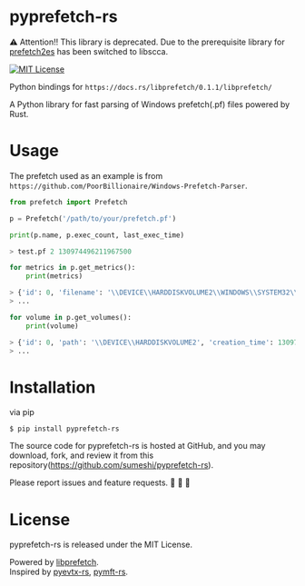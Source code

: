 # pyprefetch-rs

:warning: Attention!!
This library is deprecated.
Due to the prerequisite library for [prefetch2es](https://github.com/sumeshi/prefetch2es/) has been switched to libscca.

[![MIT License](http://img.shields.io/badge/license-MIT-blue.svg?style=flat)](LICENSE)

Python bindings for `https://docs.rs/libprefetch/0.1.1/libprefetch/`

A Python library for fast parsing of Windows prefetch(.pf) files powered by Rust.

# Usage
The prefetch used as an example is from `https://github.com/PoorBillionaire/Windows-Prefetch-Parser`.

```python
from prefetch import Prefetch

p = Prefetch('/path/to/your/prefetch.pf')

print(p.name, p.exec_count, last_exec_time)

> test.pf 2 130974496211967500

for metrics in p.get_metrics():
    print(metrics)

> {'id': 0, 'filename': '\\DEVICE\\HARDDISKVOLUME2\\WINDOWS\\SYSTEM32\\NTDLL.DLL', 'start_time': 0, 'duration': 144}
> ...

for volume in p.get_volumes():
    print(volume)

> {'id': 0, 'path': '\\DEVICE\\HARDDISKVOLUME2', 'creation_time': 130974525181093750, 'serial_number': 2281737263, 'directories': ['\\DEVICE\\HARDDISKVOLUME2\\WINDOWS', '\\DEVICE\\HARDDISKVOLUME2\\WINDOWS\\FONTS', '\\DEVICE\\HARDDISKVOLUME2\\WINDOWS\\GLOBALIZATION', '\\DEVICE\\HARDDISKVOLUME2\\WINDOWS\\GLOBALIZATION\\SORTING', '\\DEVICE\\HARDDISKVOLUME2\\WINDOWS\\SYSTEM32', '\\DEVICE\\HARDDISKVOLUME2\\WINDOWS\\SYSTEM32\\EN-US', '\\DEVICE\\HARDDISKVOLUME2\\WINDOWS\\WINSXS\\AMD64_MICROSOFT.WINDOWS.COMMON-CONTROLS_6595B64144CCF1DF_6.0.7601.17514_NONE_FA396087175AC9AC', '\\DEVICE\\HARDDISKVOLUME2\\WINDOWS\\WINSXS\\AMD64_MICROSOFT.WINDOWS.GDIPLUS_6595B64144CCF1DF_1.1.7601.17514_NONE_2B24536C71ED437A']}
> ...

```

# Installation

via pip

```
$ pip install pyprefetch-rs
```

The source code for pyprefetch-rs is hosted at GitHub, and you may download, fork, and review it from this repository(https://github.com/sumeshi/pyprefetch-rs).

Please report issues and feature requests. :sushi: :sushi: :sushi:

# License
pyprefetch-rs is released under the MIT License.

Powered by [libprefetch](https://docs.rs/libprefetch/0.1.1/libprefetch/).  
Inspired by [pyevtx-rs](https://github.com/omerbenamram/pyevtx-rs), [pymft-rs](https://github.com/omerbenamram/pymft-rs).  
